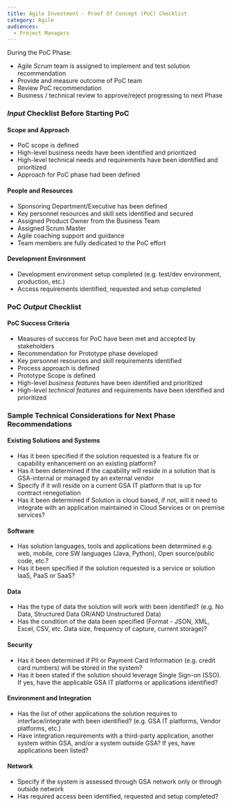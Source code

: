 ```yaml
---
title: Agile Investment - Proof Of Concept (PoC) Checklist
category: Agile
audiences:
  - Project Managers
---
```


During the PoC Phase:

* Agile Scrum team is assigned to implement and test solution recommendation
* Provide and measure outcome of PoC team
* Review PoC recommendation
* Business / technical review to approve/reject progressing to next Phase

### *Input* Checklist Before Starting PoC

#### Scope and Approach
* PoC scope is defined
* High-level business needs have been identified and prioritized
* High-level technical needs and requirements have been identified and prioritized
* Approach for PoC phase had been defined

#### People and Resources
* Sponsoring Department/Executive has been defined
* Key personnel resources and skill sets identified and secured
* Assigned Product Owner from the Business Team
* Assigned Scrum Master
* Agile coaching support and guidance
* Team members are fully dedicated to the PoC effort

#### Development Environment
* Development environment setup completed (e.g. test/dev environment, production, etc.)
* Access requirements identified, requested and setup completed

### PoC *Output* Checklist

#### PoC Success Criteria
* Measures of success for PoC have been met and accepted by stakeholders
* Recommendation for Prototype phase developed
* Key personnel resources and skill requirements identified
* Process approach is defined
* Prototype Scope is defined
* High-level *business features* have been identified and prioritized
* High-level *technical features* and requirements have been identified and prioritized

### Sample Technical Considerations for Next Phase Recommendations

#### Existing Solutions and Systems
* Has it been specified if the solution requested is a feature fix or capability enhancement on an existing platform?
* Has it been determined if the capability will reside in a solution that is GSA-internal or managed by an external vendor
* Specify if it will reside on a current GSA IT platform that is up for contract renegotiation
* Has it been determined if Solution is cloud based, if not, will it need to integrate with an application maintained in Cloud Services or on premise services?

#### Software
* Has solution languages, tools and applications been determined e.g. web, mobile, core SW languages (Java, Python), Open source/public code, etc.?
* Has it been specified if the solution requested is a service or solution IaaS, PaaS or SaaS?

#### Data
* Has the type of data the solution will work with been identified? (e.g. No Data, Structured Data OR/AND Unstructured Data)
* Has the condition of the data been specified (Format - JSON, XML, Excel, CSV, etc. Data size, frequency of capture, current storage)?

#### Security
* Has it been determined if PII or Payment Card Information (e.g. credit card numbers) will be stored in the system?
* Has it been stated if the solution should leverage Single Sign-on (SSO). If yes, have the applicable GSA IT platforms or applications identified?

#### Environment and Integration
* Has the list of other applications the solution requires to interface/integrate with been identified? (e.g. GSA IT platforms, Vendor platforms, etc.)
* Have integration requirements with a third-party application, another system within GSA, and/or a system outside GSA? If yes, have applications been listed?

#### Network
* Specify if the system is assessed through GSA network only or through outside network
* Has required access been identified, requested and setup completed?
